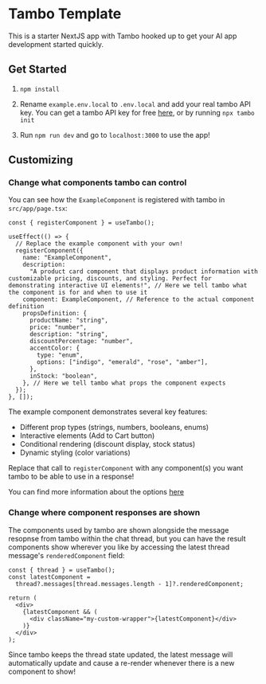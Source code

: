 # Tambo Template

This is a starter NextJS app with Tambo hooked up to get your AI app development started quickly.

## Get Started

1. `npm install`

2. Rename `example.env.local` to `.env.local` and add your real tambo API key. You can get a tambo API key for free [here](https://tambo.co/dashboard), or by running `npx tambo init`

3. Run `npm run dev` and go to `localhost:3000` to use the app!

## Customizing

### Change what components tambo can control

You can see how the `ExampleComponent` is registered with tambo in `src/app/page.tsx`:

```tsx
const { registerComponent } = useTambo();

useEffect(() => {
  // Replace the example component with your own!
  registerComponent({
    name: "ExampleComponent",
    description:
      "A product card component that displays product information with customizable pricing, discounts, and styling. Perfect for demonstrating interactive UI elements!", // Here we tell tambo what the component is for and when to use it
    component: ExampleComponent, // Reference to the actual component definition
    propsDefinition: {
      productName: "string",
      price: "number",
      description: "string",
      discountPercentage: "number",
      accentColor: {
        type: "enum",
        options: ["indigo", "emerald", "rose", "amber"],
      },
      inStock: "boolean",
    }, // Here we tell tambo what props the component expects
  });
}, []);
```

The example component demonstrates several key features:

- Different prop types (strings, numbers, booleans, enums)
- Interactive elements (Add to Cart button)
- Conditional rendering (discount display, stock status)
- Dynamic styling (color variations)

Replace that call to `registerComponent` with any component(s) you want tambo to be able to use in a response!

You can find more information about the options [here](https://tambo.co/docs/concepts/registering-components)

### Change where component responses are shown

The components used by tambo are shown alongside the message resopnse from tambo within the chat thread, but you can have the result components show wherever you like by accessing the latest thread message's `renderedComponent` field:

```tsx
const { thread } = useTambo();
const latestComponent =
  thread?.messages[thread.messages.length - 1]?.renderedComponent;

return (
  <div>
    {latestComponent && (
      <div className="my-custom-wrapper">{latestComponent}</div>
    )}
  </div>
);
```

Since tambo keeps the thread state updated, the latest message will automatically update and cause a re-render whenever there is a new component to show!
